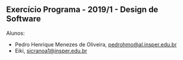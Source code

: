 Exercício Programa - 2019/1 - Design de Software
------------------------------------------------

Alunos: 
- Pedro Henrique Menezes de Oliveira, pedrohmo@al.insper.edu.br
- Eiki, sicranoa1@insper.edu.br

